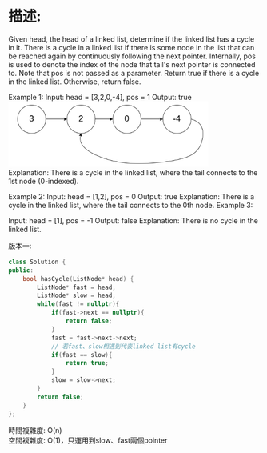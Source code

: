 # 描述:
Given head, the head of a linked list, determine if the linked list has a cycle in it.
There is a cycle in a linked list if there is some node in the list that can be reached again by continuously following the next pointer. Internally, pos is used to denote the index of the node that tail's next pointer is connected to. Note that pos is not passed as a parameter.
Return true if there is a cycle in the linked list. Otherwise, return false.

 
Example 1:
Input: head = [3,2,0,-4], pos = 1
Output: true
![alt text](image-2.png)  
Explanation: There is a cycle in the linked list, where the tail connects to the 1st node (0-indexed).

Example 2:
Input: head = [1,2], pos = 0
Output: true
Explanation: There is a cycle in the linked list, where the tail connects to the 0th node.
Example 3:

Input: head = [1], pos = -1
Output: false
Explanation: There is no cycle in the linked list.

版本一:
```C++
class Solution {
public:
    bool hasCycle(ListNode* head) {
        ListNode* fast = head;
        ListNode* slow = head;
        while(fast != nullptr){
            if(fast->next == nullptr){
                return false;
            }
            fast = fast->next->next;
            // 若fast、slow相遇到代表linked list有cycle
            if(fast == slow){
                return true;  
            }
            slow = slow->next;    
        }
        return false;
    }
};
```
時間複雜度: O(n)  
空間複雜度: O(1)，只運用到slow、fast兩個pointer